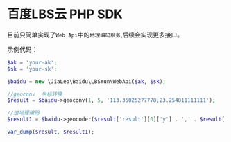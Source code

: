 # 百度LBS云 PHP SDK

目前只简单实现了`Web Api`中的`地理编码服务`,后续会实现更多接口。

示例代码：

```php
$ak = 'your-ak';
$sk = 'your-sk';

$baidu = new \JiaLeo\Baidu\LBSYun\WebApi($ak, $sk);

//geoconv  坐标转换
$result = $baidu->geoconv(1, 5, '113.35025277778,23.254811111111');

//逆地理编码
$result1 = $baidu->geocoder($result['result'][0]['y'] . ',' . $result['result'][0]['x']);

var_dump($result, $result1);
```

